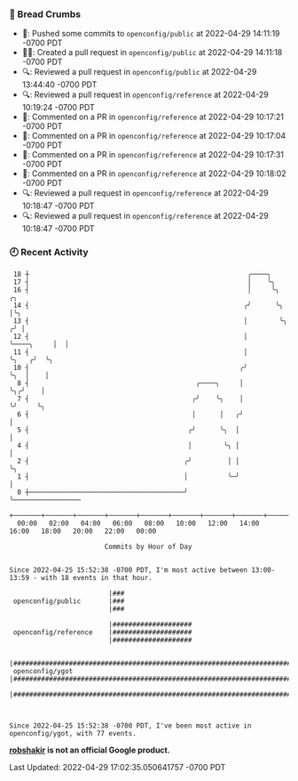 ### 🍞 Bread Crumbs

 * 🚢: Pushed some commits to `openconfig/public` at 2022-04-29 14:11:19 -0700 PDT
 * ✍🏼: Created a pull request in `openconfig/public` at 2022-04-29 14:11:18 -0700 PDT
 * 🔍: Reviewed a pull request in  `openconfig/public` at 2022-04-29 13:44:40 -0700 PDT
 * 🔍: Reviewed a pull request in  `openconfig/reference` at 2022-04-29 10:19:24 -0700 PDT
 * 💬: Commented on a PR in  `openconfig/reference` at 2022-04-29 10:17:21 -0700 PDT
 * 💬: Commented on a PR in  `openconfig/reference` at 2022-04-29 10:17:04 -0700 PDT
 * 💬: Commented on a PR in  `openconfig/reference` at 2022-04-29 10:17:31 -0700 PDT
 * 💬: Commented on a PR in  `openconfig/reference` at 2022-04-29 10:18:02 -0700 PDT
 * 🔍: Reviewed a pull request in  `openconfig/reference` at 2022-04-29 10:18:47 -0700 PDT
 * 🔍: Reviewed a pull request in  `openconfig/reference` at 2022-04-29 10:18:47 -0700 PDT

### 🕘 Recent Activity
```
 18 ┼                                                       ╭────╮
 17 ┤                                                       │    ╰╮
 16 ┤                                                       │     ╰╮             ╭╮
 14 ┤                                                      ╭╯      ╰╮            │╰╮
 13 ┤                                                      │        ╰╮          ╭╯ │
 12 ┤                                                      │         ╰────╮     │  │
 11 ┤                                                      │              ╰╮   ╭╯  ╰╮
 10 ┤                                                     ╭╯               ╰╮  │    │
  8 ┤                                          ╭────╮     │                 ╰╮╭╯    │
  7 ┤                                         ╭╯    ╰╮    │                  ╰╯     ╰╮
  6 ┤                                         │      │   ╭╯                          │
  5 ┤                                        ╭╯      ╰╮  │                           │
  4 ┤                                        │        ╰╮ │                           │
  2 ┤                                       ╭╯         │ │                           ╰╮
  1 ┤                                       │          ╰─╯                            │
  0 ┼───────────────────────────────────────╯                                         ╰─────────────────
    +───────+───────+───────+───────+───────+───────+───────+───────+───────+───────+───────+───────+────
  00:00   02:00   04:00   06:00   08:00   10:00   12:00   14:00   16:00   18:00   20:00   22:00   00:00   

						Commits by Hour of Day


Since 2022-04-25 15:52:38 -0700 PDT, I'm most active between 13:00-13:59 - with 18 events in that hour.

```



```
                         |###
 openconfig/public       |###
                         |###

                         |####################
 openconfig/reference    |####################
                         |####################

                         |#############################################################################
 openconfig/ygot         |#############################################################################
                         |#############################################################################



Since 2022-04-25 15:52:38 -0700 PDT, I've been most active in openconfig/ygot, with 77 events.

```
**[robshakir](mailto:robjs@google.com) is not an official Google product.**  


Last Updated: 2022-04-29 17:02:35.050641757 -0700 PDT
